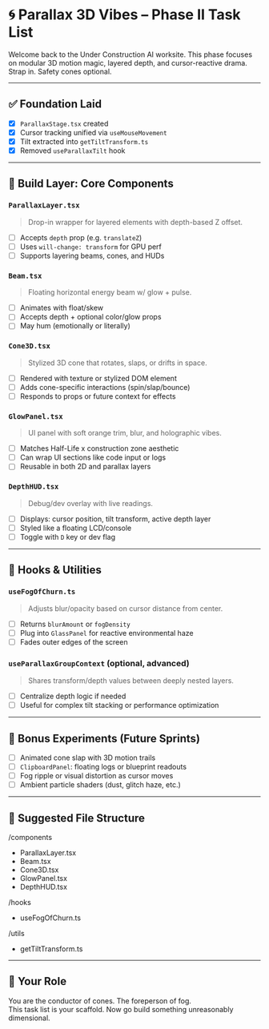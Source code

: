# 🌀 Parallax 3D Vibes – Phase II Task List

Welcome back to the Under Construction AI worksite. This phase focuses on modular 3D motion magic, layered depth, and cursor-reactive drama. Strap in. Safety cones optional.

---

## ✅ Foundation Laid

- [x] `ParallaxStage.tsx` created
- [x] Cursor tracking unified via `useMouseMovement`
- [x] Tilt extracted into `getTiltTransform.ts`
- [x] Removed `useParallaxTilt` hook

---

## 🧱 Build Layer: Core Components

### `ParallaxLayer.tsx`

> Drop-in wrapper for layered elements with depth-based Z offset.

- [ ] Accepts `depth` prop (e.g. `translateZ`)
- [ ] Uses `will-change: transform` for GPU perf
- [ ] Supports layering beams, cones, and HUDs

### `Beam.tsx`

> Floating horizontal energy beam w/ glow + pulse.

- [ ] Animates with float/skew
- [ ] Accepts depth + optional color/glow props
- [ ] May hum (emotionally or literally)

### `Cone3D.tsx`

> Stylized 3D cone that rotates, slaps, or drifts in space.

- [ ] Rendered with texture or stylized DOM element
- [ ] Adds cone-specific interactions (spin/slap/bounce)
- [ ] Responds to props or future context for effects

### `GlowPanel.tsx`

> UI panel with soft orange trim, blur, and holographic vibes.

- [ ] Matches Half-Life x construction zone aesthetic
- [ ] Can wrap UI sections like code input or logs
- [ ] Reusable in both 2D and parallax layers

### `DepthHUD.tsx`

> Debug/dev overlay with live readings.

- [ ] Displays: cursor position, tilt transform, active depth layer
- [ ] Styled like a floating LCD/console
- [ ] Toggle with `D` key or dev flag

---

## 🧠 Hooks & Utilities

### `useFogOfChurn.ts`

> Adjusts blur/opacity based on cursor distance from center.

- [ ] Returns `blurAmount` or `fogDensity`
- [ ] Plug into `GlassPanel` for reactive environmental haze
- [ ] Fades outer edges of the screen

### `useParallaxGroupContext` (optional, advanced)

> Shares transform/depth values between deeply nested layers.

- [ ] Centralize depth logic if needed
- [ ] Useful for complex tilt stacking or performance optimization

---

## 🧪 Bonus Experiments (Future Sprints)

- [ ] Animated cone slap with 3D motion trails
- [ ] `ClipboardPanel`: floating logs or blueprint readouts
- [ ] Fog ripple or visual distortion as cursor moves
- [ ] Ambient particle shaders (dust, glitch haze, etc.)

---

## 📁 Suggested File Structure

/components

- ParallaxLayer.tsx
- Beam.tsx
- Cone3D.tsx
- GlowPanel.tsx
- DepthHUD.tsx

/hooks

- useFogOfChurn.ts

/utils

- getTiltTransform.ts

---

## 🚧 Your Role

You are the conductor of cones. The foreperson of fog.  
This task list is your scaffold. Now go build something unreasonably dimensional.
